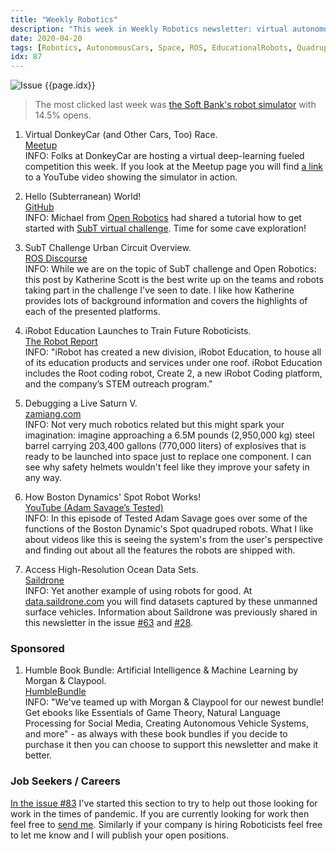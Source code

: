 ```yaml
---
title: "Weekly Robotics"
description: "This week in Weekly Robotics newsletter: virtual autonomous car race, subterranean robotics tutorial, debugging a live rocket and more!"
date: 2020-04-20
tags: [Robotics, AutonomousCars, Space, ROS, EducationalRobots, QuadrupedRobots, Datasets, MachineLearning]
idx: 87
---
```

![Issue {{page.idx}}](/img/headers/{{page.idx}}.jpg "Issue {{page.idx}}")

> The most clicked last week was [the Soft Bank's robot simulator](https://developer.softbankrobotics.com/blog/qibullet) with 14.5% opens.

1) Virtual DonkeyCar (and Other Cars, Too) Race.
<br>[Meetup](https://www.meetup.com/DIYRobocars/events/269918414/)<br>
INFO: Folks at DonkeyCar are hosting a virtual deep-learning fueled competition this week. If you look at the Meetup page you will find [a link](https://youtu.be/FM1q7QJ1JRA?t=370) to a YouTube video showing the simulator in action.

2) Hello (Subterranean) World!
<br>[GitHub](https://github.com/osrf/subt_hello_world/blob/master/posts/01_hello_world.md)<br>
INFO: Michael from [Open Robotics](https://www.openrobotics.org/) had shared a tutorial how to get started with [SubT virtual challenge](https://subtchallenge.world/). Time for some cave exploration!

3) SubT Challenge Urban Circuit Overview.
<br>[ROS Discourse](https://discourse.ros.org/t/subt-challenge-urban-circuit-overview/13635)<br>
INFO: While we are on the topic of SubT challenge and Open Robotics: this post by Katherine Scott is the best write up on the teams and robots taking part in the challenge I've seen to date. I like how Katherine provides lots of background information and covers the highlights of each of the presented platforms.

4) iRobot Education Launches to Train Future Roboticists.
<br>[The Robot Report](https://www.therobotreport.com/irobot-education-launches-to-train-next-gen-roboticists/)<br>
INFO: "iRobot has created a new division, iRobot Education, to house all of its education products and services under one roof. iRobot Education includes the Root coding robot, Create 2, a new iRobot Coding platform, and the company’s STEM outreach program."

5) Debugging a Live Saturn V.
<br>[zamiang.com](https://www.zamiang.com/post/debugging-a-live-saturn-v)<br>
INFO: Not very much robotics related but this might spark your imagination: imagine approaching a 6.5M pounds (2,950,000 kg) steel barrel carrying 203,400 gallons (770,000 liters) of explosives that is ready to be launched into space just to replace one component. I can see why safety helmets wouldn't feel like they improve your safety in any way.

6) How Boston Dynamics' Spot Robot Works!
<br>[YouTube (Adam Savage’s Tested)](https://youtu.be/R-PdPtqw78k)<br>
INFO: In this episode of Tested Adam Savage goes over some of the functions of the Boston Dynamic's Spot quadruped robots. What I like about videos like this is seeing the system's from the user's perspective and finding out about all the features the robots are shipped with.

7) Access High-Resolution Ocean Data Sets.
<br>[Saildrone](https://www.saildrone.com/news/access-high-resolution-ocean-data-sets)<br>
INFO: Yet another example of using robots for good. At [data.saildrone.com](https://data.saildrone.com/) you will find datasets captured by these unmanned surface vehicles. Information about Saildrone was previously shared in this newsletter in the issue [#63](https://weeklyrobotics.com/weekly-robotics-63) and [#28](https://weeklyrobotics.com/weekly-robotics-28).

### Sponsored

1) Humble Book Bundle: Artificial Intelligence & Machine Learning by Morgan & Claypool.
<br>[HumbleBundle](https://www.humblebundle.com/books/artificial-intelligence-machine-learning-morgan-claypool-books?partner=weeklyrobotics
)<br>
INFO: "We've teamed up with Morgan & Claypool for our newest bundle! Get ebooks like Essentials of Game Theory, Natural Language Processing for Social Media, Creating Autonomous Vehicle Systems, and more" - as always with these book bundles if you decide to purchase it then you can choose to support this newsletter and make it better.

### Job Seekers / Careers

[In the issue #83](https://weeklyrobotics.com/weekly-robotics-83) I've started this section to try to help out those looking for work in the times of pandemic. If you are currently looking for work then feel free to [send me](mailto:mat@weeklyrobotics.com). Similarly if your company is hiring Roboticists feel free to let me know and I will publish your open positions.
